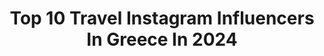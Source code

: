 ---
title: Top 10 Travel Instagram Influencers In Greece In 2024
description: >-
  Find top travel Instagram influencers in Greece in 2024. Most popular hashtags: #greece #travel #beautifuldestinations #nature.
platform: Instagram
hits: 539
text_top: Discover the most popular Instagram profiles on inBeat.
text_bottom: Our search engine has 539 Instagram influencers like this in Greece for you to collaborate.
profiles:
  - username: "kenxtori"
    fullname: >-
      Tori & Ken Tabata
    bio: >-
      Luxury Travel Content Creators Epic hotels & bucket list experiences only Chase | United partner Get our Northern Lights Photography ebook ⤵
    location: "Greece"
    followers: 137580
    engagement: 579
    commentsToLikes: 0.083580
    id: ck55ll1kb1tos0i11zl6mtdmw
    verified: false
    hashtags: "#beautifulhotels, #bucketlist, #couplegoals, #uniquehotels"
  - username: "elaki26"
    fullname: >-
      Elli Agiannidi
    bio: >-
      📍 Co-founder of @gr_events community 🔎 Art & Travel Project Creator 📝 Content Creator ✳️SM Marketing 💦 Underwater Photographer ➡️ #aquabyelaki26
    location: "Greece"
    followers: 11370
    engagement: 853
    commentsToLikes: 0.108471
    id: ck15ss557ejyo0i19k8ni4dgo
    verified: false
    hashtags: "#wu, #staytuned, #beautifuldestinations, #athensvoice"
  - username: "tvagios"
    fullname: >-
      Thanos Vagios
    bio: >-
      📺 Journalist @toprwino_ant1, @ant1tv 📺 🍸 Life Style & Travel Editor 🧳
    location: "Greece"
    followers: 19566
    engagement: 610
    commentsToLikes: 0.081993
    id: ck8t0b5mirgpa0j780izubn00
    verified: false
    hashtags: "#peloponnese, #picoftheday, #neverstopexploring, #ant1"
  - username: "followmypath"
    fullname: >-
      RS
    bio: >-
      Film Director traveling the world. Luxury & Adventure Travel. 56 countries 🌍 DM me to join my Central Asia Group Trip and Fill the form below ↩️
    location: "Greece"
    followers: 79488
    engagement: 1738
    commentsToLikes: 0.045351
    id: ck0u061jhsqfg0i19ama7t7ub
    verified: false
    hashtags: "#visitjordan, #beautifuldestinations, #532, #frenchpolynesia"
  - username: "pedrofcarreira"
    fullname: >-
      PEDRO | TRAVEL CREATOR
    bio: >-
      📸 Travel Inspiration & Photography | @planetopedia creator 🇵🇹 From Lisbon, Portugal 📩 DM me for collabs ⬇️ Portfolio | Iceland Guide | Group Trip
    location: "Greece"
    followers: 39408
    engagement: 1894
    commentsToLikes: 0.072448
    id: ck5zw5jg45iwf0i14g9jjsezt
    verified: false
    hashtags: "#reelitfeelit, #neverstopexploring, #visitturkey, #traveljordan"
  - username: "mikeger"
    fullname: >-
      𝗠𝗶𝗰𝗵𝗮𝗹𝗶𝘀
    bio: >-
      ʙᴀsᴇᴅ ᴏɴ ᴀ ᴛʀᴜᴇ sᴛᴏʀʏ ⫸ Travel | Lifestyle | Photography ⫸ Volleyball @ao_skopelou 📍Skopelos & Athens, Greece
    location: "Greece"
    followers: 14903
    engagement: 1551
    commentsToLikes: 0.074436
    id: ckf5qdoy7913l0j233h7pkuyk
    verified: false
    hashtags: "#menswear, #travelpic, #roma, #lifestyle"
  - username: "iasens"
    fullname: >-
      Iasen Savov
    bio: >-
      🥇Best travel influencer 2022-2023 from WIBA 100 + destinations 🥇Influencer Award 2022 Bulgarian-Turkish relations in tourism 🔻TRAVEL🔻Lifestyle🔻Fashion
    location: "Greece"
    followers: 722978
    engagement: 753
    commentsToLikes: 0.004859
    id: ck55my9u3536u0i11mum6ibtl
    verified: false
    hashtags: "#ribarica, #thermebucuresti, #iasens, #yourhomeinlozenets"
  - username: "curlytravelmess"
    fullname: >-
      𝗞𝗔𝗗𝗔𝗠𝗕𝗔𝗥𝗜🧿𝗧𝗥𝗔𝗩𝗘𝗟•𝗟𝗜𝗙𝗘𝗦𝗧𝗬𝗟𝗘
    bio: >-
      Travel Writer•Content Creator 🌅Follow for Cafes,resorts,new places,food,people 🌎 40+ Countries•📍🇸🇬 Managed by @tripotocommunity 👇🏽 Read My Articles 📖
    location: "Greece"
    followers: 15617
    engagement: 1133
    commentsToLikes: 0.091458
    id: ck8tdq5jz4d590j78gnhinokm
    verified: false
    hashtags: "#singaporeinfluencer, #goreme, #waterfallhike, #turkey"
  - username: "a_nes_tea"
    fullname: >-
      ANESTIS CHATZIPAVLIDIS
    bio: >-
      Content Creation // Social Media Marketing // Websites Travel Enthusiast & Founder of @worldtourists ✈︎ 360° Digital Services ✌︎ Contact Me ↘
    location: "Greece"
    followers: 21009
    engagement: 404
    commentsToLikes: 0.003738
    id: ck0u8f6s177w60i19ixx6rklt
    verified: false
    hashtags: "#greekbloggers, #greece, #santorinigreece, #oiasantorini"
  - username: "konstantinasoultati"
    fullname: >-
      Konstantina ✈️
    bio: >-
      Travel & Lifestyle Where’s next ? Bologna✨ Owner of @skinglow.eu & @beautyharmonyandspa
    location: "Greece"
    followers: 332578
    engagement: 534
    commentsToLikes: 0.005381
    id: ck6tvttpfo8lc0j71p91cvilr
    verified: false
    hashtags: "#freedomdoesntwait, #fragrance, #makeup, #26"
---